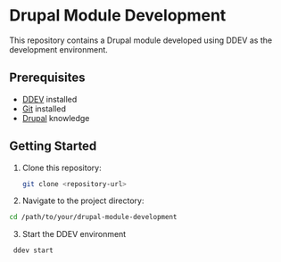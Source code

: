 # Drupal Module Development

This repository contains a Drupal module developed using DDEV as the development environment.

## Prerequisites

- [DDEV](https://ddev.readthedocs.io/) installed
- [Git](https://git-scm.com/) installed
- [Drupal](https://www.drupal.org/download) knowledge

## Getting Started

1. Clone this repository:

   ```bash
   git clone <repository-url>
   ```
2.  Navigate to the project directory:

   ```bash
   cd /path/to/your/drupal-module-development
   ```

3. Start the DDEV environment

 ```bash
  ddev start
  ```

